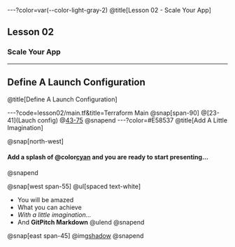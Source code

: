 ---?color=var(--color-light-gray-2)
@title[Lesson 02 - Scale Your App]

## Lesson 02 
### Scale Your App

---

## Define A Launch Configuration
@title[Define A Launch Configuration]

---?code=lesson02/main.tf&title=Terraform Main
@snap[span-90]
@[23-41](Lauch config)
@[43-75](Autoscaling)
@snapend
---?color=#E58537
@title[Add A Little Imagination]

@snap[north-west]
#### Add a splash of @color[cyan](**color**) and you are ready to start presenting...
@snapend

@snap[west span-55]
@ul[spaced text-white]
- You will be amazed
- What you can achieve
- *With a little imagination...*
- And **GitPitch Markdown**
@ulend
@snapend

@snap[east span-45]
@img[shadow](assets/img/background.png)
@snapend
